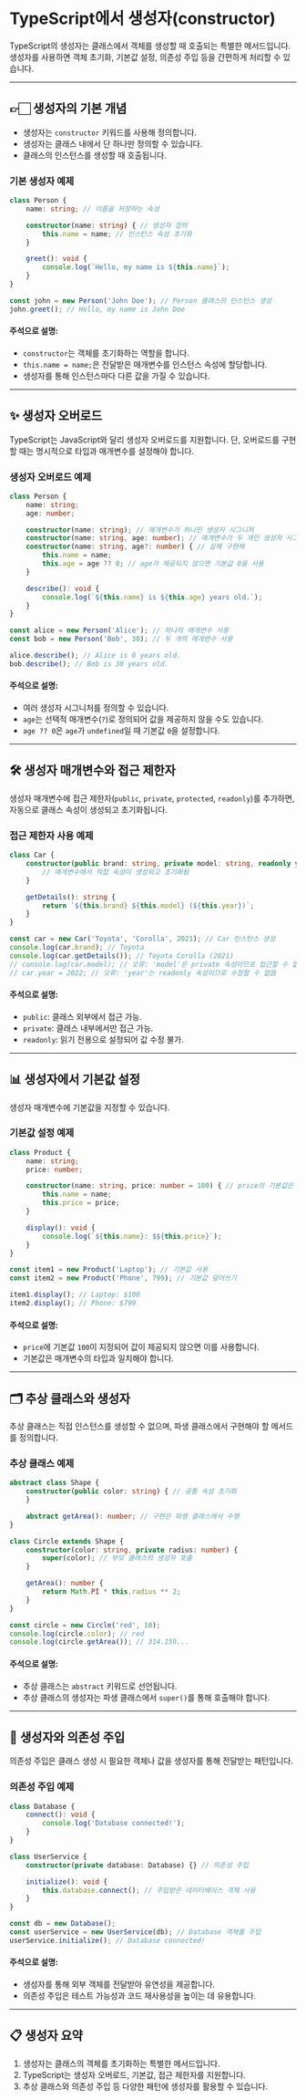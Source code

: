 
# TypeScript에서 생성자(constructor)

TypeScript의 생성자는 클래스에서 객체를 생성할 때 호출되는 특별한 메서드입니다. 생성자를 사용하면 객체 초기화, 기본값 설정, 의존성 주입 등을 간편하게 처리할 수 있습니다.

---

## 👉🏻 생성자의 기본 개념

- 생성자는 `constructor` 키워드를 사용해 정의합니다.
- 생성자는 클래스 내에서 단 하나만 정의할 수 있습니다.
- 클래스의 인스턴스를 생성할 때 호출됩니다.

### 기본 생성자 예제

```typescript
class Person {
    name: string; // 이름을 저장하는 속성

    constructor(name: string) { // 생성자 정의
        this.name = name; // 인스턴스 속성 초기화
    }

    greet(): void {
        console.log(`Hello, my name is ${this.name}`);
    }
}

const john = new Person('John Doe'); // Person 클래스의 인스턴스 생성
john.greet(); // Hello, my name is John Doe
```

#### 주석으로 설명:
- `constructor`는 객체를 초기화하는 역할을 합니다.
- `this.name = name;`은 전달받은 매개변수를 인스턴스 속성에 할당합니다.
- 생성자를 통해 인스턴스마다 다른 값을 가질 수 있습니다.

---

## ✨ 생성자 오버로드

TypeScript는 JavaScript와 달리 생성자 오버로드를 지원합니다. 단, 오버로드를 구현할 때는 명시적으로 타입과 매개변수를 설정해야 합니다.

### 생성자 오버로드 예제

```typescript
class Person {
    name: string;
    age: number;

    constructor(name: string); // 매개변수가 하나인 생성자 시그니처
    constructor(name: string, age: number); // 매개변수가 두 개인 생성자 시그니처
    constructor(name: string, age?: number) { // 실제 구현체
        this.name = name;
        this.age = age ?? 0; // age가 제공되지 않으면 기본값 0을 사용
    }

    describe(): void {
        console.log(`${this.name} is ${this.age} years old.`);
    }
}

const alice = new Person('Alice'); // 하나의 매개변수 사용
const bob = new Person('Bob', 30); // 두 개의 매개변수 사용

alice.describe(); // Alice is 0 years old.
bob.describe(); // Bob is 30 years old.
```

#### 주석으로 설명:
- 여러 생성자 시그니처를 정의할 수 있습니다.
- `age`는 선택적 매개변수(`?`)로 정의되어 값을 제공하지 않을 수도 있습니다.
- `age ?? 0`은 `age`가 `undefined`일 때 기본값 `0`을 설정합니다.

---

## 🛠️ 생성자 매개변수와 접근 제한자

생성자 매개변수에 접근 제한자(`public`, `private`, `protected`, `readonly`)를 추가하면, 자동으로 클래스 속성이 생성되고 초기화됩니다.

### 접근 제한자 사용 예제

```typescript
class Car {
    constructor(public brand: string, private model: string, readonly year: number) { // 매개변수에 접근 제한자 설정
        // 매개변수에서 직접 속성이 생성되고 초기화됨
    }

    getDetails(): string {
        return `${this.brand} ${this.model} (${this.year})`;
    }
}

const car = new Car('Toyota', 'Corolla', 2021); // Car 인스턴스 생성
console.log(car.brand); // Toyota
console.log(car.getDetails()); // Toyota Corolla (2021)
// console.log(car.model); // 오류: 'model'은 private 속성이므로 접근할 수 없음
// car.year = 2022; // 오류: 'year'는 readonly 속성이므로 수정할 수 없음
```

#### 주석으로 설명:
- `public`: 클래스 외부에서 접근 가능.
- `private`: 클래스 내부에서만 접근 가능.
- `readonly`: 읽기 전용으로 설정되어 값 수정 불가.

---

## 📊 생성자에서 기본값 설정

생성자 매개변수에 기본값을 지정할 수 있습니다.

### 기본값 설정 예제

```typescript
class Product {
    name: string;
    price: number;

    constructor(name: string, price: number = 100) { // price의 기본값은 100
        this.name = name;
        this.price = price;
    }

    display(): void {
        console.log(`${this.name}: $${this.price}`);
    }
}

const item1 = new Product('Laptop'); // 기본값 사용
const item2 = new Product('Phone', 799); // 기본값 덮어쓰기

item1.display(); // Laptop: $100
item2.display(); // Phone: $799
```

#### 주석으로 설명:
- `price`에 기본값 `100`이 지정되어 값이 제공되지 않으면 이를 사용합니다.
- 기본값은 매개변수의 타입과 일치해야 합니다.

---

## 🗂️ 추상 클래스와 생성자

추상 클래스는 직접 인스턴스를 생성할 수 없으며, 파생 클래스에서 구현해야 할 메서드를 정의합니다.

### 추상 클래스 예제

```typescript
abstract class Shape {
    constructor(public color: string) { // 공통 속성 초기화
    }

    abstract getArea(): number; // 구현은 파생 클래스에서 수행
}

class Circle extends Shape {
    constructor(color: string, private radius: number) {
        super(color); // 부모 클래스의 생성자 호출
    }

    getArea(): number {
        return Math.PI * this.radius ** 2;
    }
}

const circle = new Circle('red', 10);
console.log(circle.color); // red
console.log(circle.getArea()); // 314.159...
```

#### 주석으로 설명:
- 추상 클래스는 `abstract` 키워드로 선언됩니다.
- 추상 클래스의 생성자는 파생 클래스에서 `super()`를 통해 호출해야 합니다.

---

## 🌟 생성자와 의존성 주입

의존성 주입은 클래스 생성 시 필요한 객체나 값을 생성자를 통해 전달받는 패턴입니다.

### 의존성 주입 예제

```typescript
class Database {
    connect(): void {
        console.log('Database connected!');
    }
}

class UserService {
    constructor(private database: Database) {} // 의존성 주입

    initialize(): void {
        this.database.connect(); // 주입받은 데이터베이스 객체 사용
    }
}

const db = new Database();
const userService = new UserService(db); // Database 객체를 주입
userService.initialize(); // Database connected!
```

#### 주석으로 설명:
- 생성자를 통해 외부 객체를 전달받아 유연성을 제공합니다.
- 의존성 주입은 테스트 가능성과 코드 재사용성을 높이는 데 유용합니다.

---

## 📋 생성자 요약

1. 생성자는 클래스의 객체를 초기화하는 특별한 메서드입니다.
2. TypeScript는 생성자 오버로드, 기본값, 접근 제한자를 지원합니다.
3. 추상 클래스와 의존성 주입 등 다양한 패턴에 생성자를 활용할 수 있습니다.

